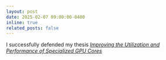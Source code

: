 ```yaml
---
layout: post
date: 2025-02-07 09:00:00-0400
inline: true
related_posts: false
---
```


I successfully defended my thesis [*Improving the Utilization and Performance of Specialized GPU Cores*](https://hammer.purdue.edu/articles/thesis/IMPROVING_THE_UTILIZATION_AND_PERFORMANCE_OF_SPECIALIZED_GPU_CORES/28462811?file=52615397)